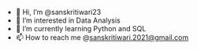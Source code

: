 - 👋 Hi, I’m @sanskritiwari23
- 👀 I’m interested in Data Analysis
- 🌱 I’m currently learning Python and SQL
- 📫 How to reach me @sanskritiwari.2021@gmail.com

<!---
sanskritiwari23/sanskritiwari23 is a ✨ special ✨ repository because its `README.md` (this file) appears on your GitHub profile.
You can click the Preview link to take a look at your changes.
--->
